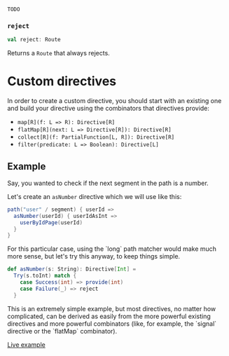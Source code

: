 `TODO`


### `reject`

```scala
val reject: Route
```

Returns a `Route` that always rejects.




# Custom directives 

In order to create a custom directive, you should start with an existing one and build
your directive using the combinators that directives provide:

* `map[R](f: L => R): Directive[R]`
* `flatMap[R](next: L => Directive[R]): Directive[R]`
* `collect[R](f: PartialFunction[L, R]): Directive[R]`
* `filter(predicate: L => Boolean): Directive[L]`

## Example

Say, you wanted to check if the next segment in the path is a number.

Let's create an `asNumber` directive which we will use like this:

```scala
path("user" / segment) { userId =>
  asNumber(userId) { userIdAsInt =>
    userByIdPage(userId) 
  }
}
```

<div class="bg-sky-200 px-8 py-2 text-sm">
For this particular case, using the `long` path matcher would make much more sense, but let's try this anyway,
to keep things simple.
</div>

```scala
def asNumber(s: String): Directive[Int] = 
  Try(s.toInt) match {
    case Success(int) => provide(int)
    case Failure(_) => reject
  }  
```

<div class="bg-sky-200 px-8 py-2 text-sm">
This is an extremely simple example, but most directives, no matter how complicated, can be
derived as easily from the more powerful existing directives and more powerful combinators (like, for example, 
the `signal` directive or the `flatMap` combinator).
</div>

[Live example](/examples/custom-directives) 
